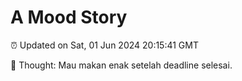 # A Mood Story

⏰ Updated on Sat, 01 Jun 2024 20:15:41 GMT

💭 Thought: Mau makan enak setelah deadline selesai.

